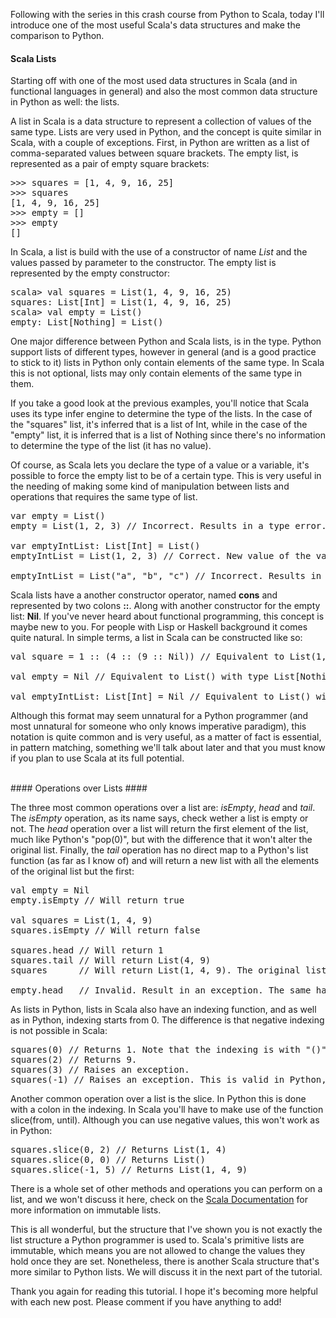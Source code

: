 Following with the series in this crash course from Python to Scala, today I'll
introduce one of the most useful Scala's data structures and make the
comparison to Python.

#### Scala Lists ####

Starting off with one of the most used data structures in Scala (and in
functional languages in general) and also the most common data structure in
Python as well: the lists.

A list in Scala is a data structure to represent a collection of values of the
same type. Lists are very used in Python, and the concept is quite similar in
Scala, with a couple of exceptions. First, in Python are written as a list of
comma-separated values between square brackets. The empty list, is represented
as a pair of empty square brackets:

<pre class="prettyprint lang-python">
>>> squares = [1, 4, 9, 16, 25]
>>> squares
[1, 4, 9, 16, 25]
>>> empty = []
>>> empty
[]
</pre>

In Scala, a list is build with the use of a constructor of name _List_ and
the values passed by parameter to the constructor. The empty list is
represented by the empty constructor:

<pre class="prettyprint lang-scala">
scala> val squares = List(1, 4, 9, 16, 25)
squares: List[Int] = List(1, 4, 9, 16, 25)
scala> val empty = List()
empty: List[Nothing] = List()
</pre>

<!-- more -->

One major difference between Python and Scala lists, is in the type. Python
support lists of different types, however in general (and is a good practice to
stick to it) lists in Python only contain elements of the same type. In Scala
this is not optional, lists may only contain elements of the same type in them.

If you take a good look at the previous examples, you'll notice that Scala uses
its type infer engine to determine the type of the lists. In the case of the
"squares" list, it's inferred that is a list of Int, while in the case of the
"empty" list, it is inferred that is a list of Nothing since there's no
information to determine the type of the list (it has no value).

Of course, as Scala lets you declare the type of a value or a variable, it's
possible to force the empty list to be of a certain type. This is very useful
in the needing of making some kind of manipulation between lists and operations
that requires the same type of list.

<pre class="prettyprint lang-scala">
var empty = List()
empty = List(1, 2, 3) // Incorrect. Results in a type error.

var emptyIntList: List[Int] = List()
emptyIntList = List(1, 2, 3) // Correct. New value of the variable is List(1, 2, 3)

emptyIntList = List("a", "b", "c") // Incorrect. Results in type error.
</pre>

Scala lists have a another constructor operator, named __cons__ and represented
by two colons **::**. Along with another constructor for the empty list:
**Nil**. If you've never heard about functional programming, this concept is
maybe new to you. For people with Lisp or Haskell background it comes quite
natural. In simple terms, a list in Scala can be constructed like so:

<pre class="prettyprint lang-scala">
val square = 1 :: (4 :: (9 :: Nil)) // Equivalent to List(1, 4, 9)

val empty = Nil // Equivalent to List() with type List[Nothing]

val emptyIntList: List[Int] = Nil // Equivalent to List() with type List[Int]
</pre>

Although this format may seem unnatural for a Python programmer (and most
unnatural for someone who only knows imperative paradigm), this notation is
quite common and is very useful, as a matter of fact is essential, in pattern
matching, something we'll talk about later and that you must know if you plan
to use Scala at its full potential.

<br/>
#### Operations over Lists ####

The three most common operations over a list are: _isEmpty_, _head_ and _tail_.
The _isEmpty_ operation, as its name says, check wether a list is empty or not.
The _head_ operation over a list will return the first element of the list,
much like Python's "pop(0)", but with the difference that it won't alter the
original list. Finally, the _tail_ operation has no direct map to a Python's
list function (as far as I know of) and will return a new list with all the
elements of the original list but the first:

<pre class="prettyprint lang-scala linenums">
val empty = Nil
empty.isEmpty // Will return true

val squares = List(1, 4, 9)
squares.isEmpty // Will return false

squares.head // Will return 1
squares.tail // Will return List(4, 9)
squares      // Will return List(1, 4, 9). The original list never changes.

empty.head   // Invalid. Result in an exception. The same happens to empty.tail
</pre>

As lists in Python, lists in Scala also have an indexing function, and as well
as in Python, indexing starts from 0. The difference is that negative indexing
is not possible in Scala:

<pre class="prettyprint lang-scala linenums:12">
squares(0) // Returns 1. Note that the indexing is with "()" instead of "[]".
squares(2) // Returns 9.
squares(3) // Raises an exception.
squares(-1) // Raises an exception. This is valid in Python, not in Scala.
</pre>

Another common operation over a list is the slice. In Python this is done with
a colon in the indexing. In Scala you'll have to make use of the function
slice(from, until). Although you can use negative values, this won't work as in
Python:

<pre class="prettyprint lang-scala linenums:16">
squares.slice(0, 2) // Returns List(1, 4)
squares.slice(0, 0) // Returns List()
squares.slice(-1, 5) // Returns List(1, 4, 9)
</pre>

There is a whole set of other methods and operations you can perform on a list,
and we won't discuss it here, check on the [Scala
Documentation](http://www.scala-lang.org/api/current/index.html) for more
information on immutable lists.

This is all wonderful, but the structure that I've shown you is not exactly the
list structure a Python programmer is used to. Scala's primitive lists are
immutable, which means you are not allowed to change the values they hold once
they are set. Nonetheless, there is another Scala structure that's more similar
to Python lists. We will discuss it in the next part of the tutorial.

Thank you again for reading this tutorial. I hope it's becoming more helpful
with each new post. Please comment if you have anything to add!

